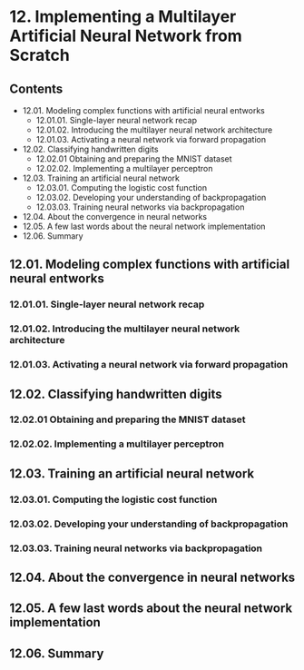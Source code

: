 <!--
Filename:	note.md
Project:	/Users/shume/Developer/PyML3/12
Authors:	shumez <https://github.com/shumez>
Created:	2019-12-21 11:07:53
Modified:	2019-12-21 11:52:24
-----
Copyright (c) 2019 shumez
-->

# 12. Implementing a Multilayer Artificial Neural Network from Scratch

## Contents

- 12.01. Modeling complex functions with artificial neural entworks
    - 12.01.01. Single-layer neural network recap
    - 12.01.02. Introducing the multilayer neural network architecture
    - 12.01.03. Activating a neural network via forward propagation
- 12.02. Classifying handwritten digits
    - 12.02.01 Obtaining and preparing the MNIST dataset
    - 12.02.02. Implementing a multilayer perceptron
- 12.03. Training an artificial neural network
    - 12.03.01. Computing the  logistic cost function
    - 12.03.02. Developing your understanding of backpropagation
    - 12.03.03. Training neural networks via backpropagation
- 12.04. About the convergence in neural networks
- 12.05. A few last words about the neural network implementation
- 12.06. Summary


## 12.01. Modeling complex functions with artificial neural entworks
### 12.01.01. Single-layer neural network recap
### 12.01.02. Introducing the multilayer neural network architecture
### 12.01.03. Activating a neural network via forward propagation
## 12.02. Classifying handwritten digits
### 12.02.01 Obtaining and preparing the MNIST dataset
### 12.02.02. Implementing a multilayer perceptron
## 12.03. Training an artificial neural network
### 12.03.01. Computing the  logistic cost function
### 12.03.02. Developing your understanding of backpropagation
### 12.03.03. Training neural networks via backpropagation
## 12.04. About the convergence in neural networks
## 12.05. A few last words about the neural network implementation
## 12.06. Summary

##
<!-- toc -->
[01]: #
[0101]: #

<!-- ref -->

<!-- fig -->

<!-- term -->

<style type="text/css">
	img{width: 51%; float: right;}
</style>